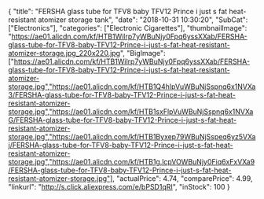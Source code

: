 {
	"title": "FERSHA glass tube for TFV8 baby   TFV12 Prince   i just s fat heat-resistant atomizer storage tank",
	"date": "2018-10-31 10:30:20",
	"SubCat": ["Electronics"],
	"categories": ["Electronic Cigarettes"],
	"thumbnailImage": "https://ae01.alicdn.com/kf/HTB1Wilrp7yWBuNjy0Fpq6yssXXab/FERSHA-glass-tube-for-TFV8-baby-TFV12-Prince-i-just-s-fat-heat-resistant-atomizer-storage.jpg_220x220.jpg",
	"BigImage": ["https://ae01.alicdn.com/kf/HTB1Wilrp7yWBuNjy0Fpq6yssXXab/FERSHA-glass-tube-for-TFV8-baby-TFV12-Prince-i-just-s-fat-heat-resistant-atomizer-storage.jpg","https://ae01.alicdn.com/kf/HTB1Q4hlpVuWBuNjSspnq6x1NVXa3/FERSHA-glass-tube-for-TFV8-baby-TFV12-Prince-i-just-s-fat-heat-resistant-atomizer-storage.jpg","https://ae01.alicdn.com/kf/HTB1sxFlpVuWBuNjSspnq6x1NVXaG/FERSHA-glass-tube-for-TFV8-baby-TFV12-Prince-i-just-s-fat-heat-resistant-atomizer-storage.jpg","https://ae01.alicdn.com/kf/HTB1Byxep79WBuNjSspeq6yz5VXaj/FERSHA-glass-tube-for-TFV8-baby-TFV12-Prince-i-just-s-fat-heat-resistant-atomizer-storage.jpg","https://ae01.alicdn.com/kf/HTB1g.lcpVOWBuNjy0Fiq6xFxVXa9/FERSHA-glass-tube-for-TFV8-baby-TFV12-Prince-i-just-s-fat-heat-resistant-atomizer-storage.jpg"],
	"actualPrice": 4.74,
	"comparePrice": 4.99,
	"linkurl": "http://s.click.aliexpress.com/e/bPSD1qRI",
	"inStock": 100
}
